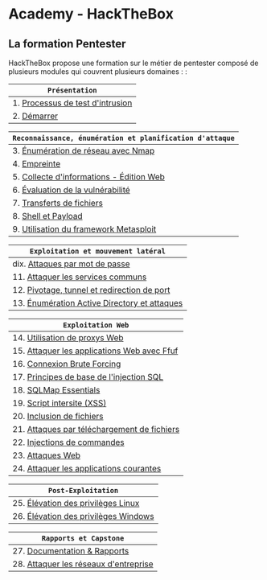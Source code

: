 # Academy - HackTheBox

## La formation Pentester

HackTheBox propose une formation sur le métier de pentester composé de plusieurs modules qui couvrent plusieurs domaines :
:

| `Présentation` |
| --- |
| 1\. [Processus de test d'intrusion](https://academy.hackthebox.com/module/details/90) |
| 2\. [Démarrer](https://academy.hackthebox.com/module/details/77) |

| `Reconnaissance, énumération et planification d'attaque` |
| --- |
| 3\. [Énumération de réseau avec Nmap](https://academy.hackthebox.com/module/details/19) |
| 4\. [Empreinte](https://academy.hackthebox.com/module/details/112) |
| 5\. [Collecte d'informations - Édition Web](https://academy.hackthebox.com/module/details/144) |
| 6\. [Évaluation de la vulnérabilité](https://academy.hackthebox.com/module/details/108) |
| 7\. [Transferts de fichiers](https://academy.hackthebox.com/module/details/24) |
| 8\. [Shell et Payload](https://academy.hackthebox.com/module/details/115) |
| 9\. [Utilisation du framework Metasploit](https://academy.hackthebox.com/module/details/39) |

| `Exploitation et mouvement latéral` |
| --- |
| dix\. [Attaques par mot de passe](https://academy.hackthebox.com/module/details/147) |
| 11\. [Attaquer les services communs](https://academy.hackthebox.com/module/details/116) |
| 12\. [Pivotage, tunnel et redirection de port](https://academy.hackthebox.com/module/details/158) |
| 13\. [Énumération Active Directory et attaques](https://academy.hackthebox.com/module/details/143) |

| `Exploitation Web` |
| --- |
| 14\. [Utilisation de proxys Web](https://academy.hackthebox.com/module/details/110) |
| 15\. [Attaquer les applications Web avec Ffuf](https://academy.hackthebox.com/module/details/54) |
| 16\. [Connexion Brute Forcing](https://academy.hackthebox.com/module/details/57) |
| 17\. [Principes de base de l'injection SQL](https://academy.hackthebox.com/module/details/33) |
| 18\. [SQLMap Essentials](https://academy.hackthebox.com/module/details/58) |
| 19\. [Script intersite (XSS)](https://academy.hackthebox.com/module/details/103) |
| 20\. [Inclusion de fichiers](https://academy.hackthebox.com/module/details/23) |
| 21\. [Attaques par téléchargement de fichiers](https://academy.hackthebox.com/module/details/136) |
| 22\. [Injections de commandes](https://academy.hackthebox.com/module/details/109) |
| 23\. [Attaques Web](https://academy.hackthebox.com/module/details/134) |
| 24\. [Attaquer les applications courantes](https://academy.hackthebox.com/module/details/113) |

| `Post-Exploitation` |
| --- |
| 25\. [Élévation des privilèges Linux](https://academy.hackthebox.com/module/details/51) |
| 26\. [Élévation des privilèges Windows](https://academy.hackthebox.com/module/details/67) |

| `Rapports et Capstone` |
| --- |
| 27\. [Documentation & Rapports](https://academy.hackthebox.com/module/details/162) |
| 28\. [Attaquer les réseaux d'entreprise](https://academy.hackthebox.com/module/details/163) |